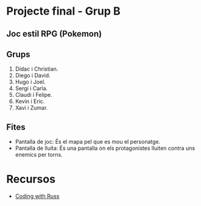 # Projecte final - Grup B
## Joc estil RPG (Pokemon)

## Grups

1. Dídac i Christian.
2. Diego i David.
3. Hugo i Joel.
4. Sergi i Carla.
5. Claudi i Felipe.
6. Kevin i Eric.
7. Xavi i Zumar.
 

## Fites

- Pantalla de joc: És el mapa pel que es mou el personatge.
- Pantalla de lluita: És una pantalla on els protagonistes lluiten contra uns enemics per torns.


# Recursos

- [Coding with Russ](http://www.codingwithruss.com/)
